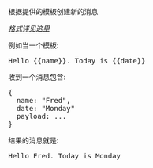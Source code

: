 根据提供的模板创建新的消息

_[格式详见这里](http://mustache.github.io/mustache.5.html)_

例如当一个模板:

<pre>Hello {{name}}. Today is {{date}}</pre>

收到一个消息包含:

<pre>{
  name: "Fred",
  date: "Monday"
  payload: ...
}</pre>

结果的消息就是:

<pre>Hello Fred. Today is Monday</pre>